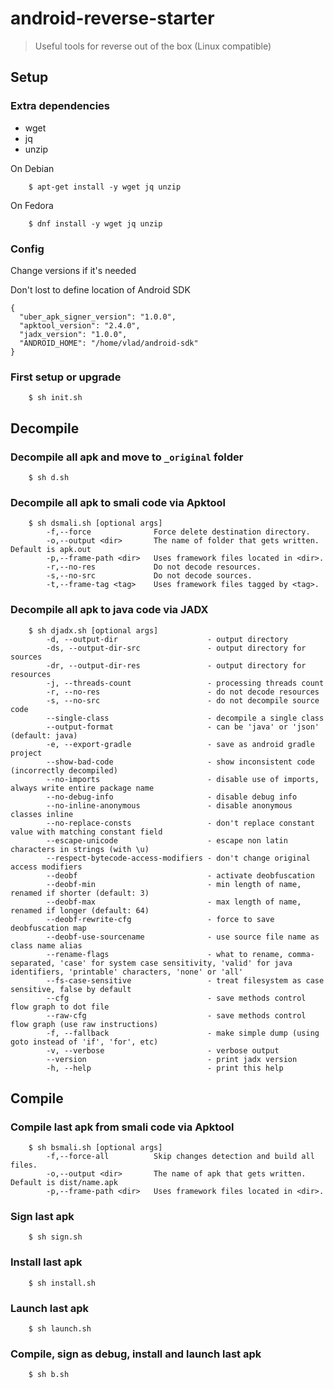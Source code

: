 # android-reverse-starter
> Useful tools for reverse out of the box (Linux compatible)

## Setup

### Extra dependencies
- wget
- jq
- unzip

On Debian
```
    $ apt-get install -y wget jq unzip
```

On Fedora
```
    $ dnf install -y wget jq unzip
```

### Config
Change versions if it's needed

Don't lost to define location of Android SDK

```
{
  "uber_apk_signer_version": "1.0.0",
  "apktool_version": "2.4.0",
  "jadx_version": "1.0.0",
  "ANDROID_HOME": "/home/vlad/android-sdk"
}
```

### First setup or upgrade
```
    $ sh init.sh
```

## Decompile

### Decompile all apk and move to `_original` folder
```
    $ sh d.sh
```

### Decompile all apk to smali code via Apktool
```
    $ sh dsmali.sh [optional args]
        -f,--force              Force delete destination directory.
        -o,--output <dir>       The name of folder that gets written. Default is apk.out
        -p,--frame-path <dir>   Uses framework files located in <dir>.
        -r,--no-res             Do not decode resources.
        -s,--no-src             Do not decode sources.
        -t,--frame-tag <tag>    Uses framework files tagged by <tag>.
```

### Decompile all apk to java code via JADX
```
    $ sh djadx.sh [optional args]
        -d, --output-dir                    - output directory
        -ds, --output-dir-src               - output directory for sources
        -dr, --output-dir-res               - output directory for resources
        -j, --threads-count                 - processing threads count
        -r, --no-res                        - do not decode resources
        -s, --no-src                        - do not decompile source code
        --single-class                      - decompile a single class
        --output-format                     - can be 'java' or 'json' (default: java)
        -e, --export-gradle                 - save as android gradle project
        --show-bad-code                     - show inconsistent code (incorrectly decompiled)
        --no-imports                        - disable use of imports, always write entire package name
        --no-debug-info                     - disable debug info
        --no-inline-anonymous               - disable anonymous classes inline
        --no-replace-consts                 - don't replace constant value with matching constant field
        --escape-unicode                    - escape non latin characters in strings (with \u)
        --respect-bytecode-access-modifiers - don't change original access modifiers
        --deobf                             - activate deobfuscation
        --deobf-min                         - min length of name, renamed if shorter (default: 3)
        --deobf-max                         - max length of name, renamed if longer (default: 64)
        --deobf-rewrite-cfg                 - force to save deobfuscation map
        --deobf-use-sourcename              - use source file name as class name alias
        --rename-flags                      - what to rename, comma-separated, 'case' for system case sensitivity, 'valid' for java identifiers, 'printable' characters, 'none' or 'all'
        --fs-case-sensitive                 - treat filesystem as case sensitive, false by default
        --cfg                               - save methods control flow graph to dot file
        --raw-cfg                           - save methods control flow graph (use raw instructions)
        -f, --fallback                      - make simple dump (using goto instead of 'if', 'for', etc)
        -v, --verbose                       - verbose output
        --version                           - print jadx version
        -h, --help                          - print this help
```

## Compile

### Compile last apk from smali code via Apktool
```
    $ sh bsmali.sh [optional args]
        -f,--force-all          Skip changes detection and build all files.
        -o,--output <dir>       The name of apk that gets written. Default is dist/name.apk
        -p,--frame-path <dir>   Uses framework files located in <dir>.
```

### Sign last apk
```
    $ sh sign.sh
```

### Install last apk
```
    $ sh install.sh
```

### Launch last apk
```
    $ sh launch.sh
```

### Compile, sign as debug, install and launch last apk
```
    $ sh b.sh
```